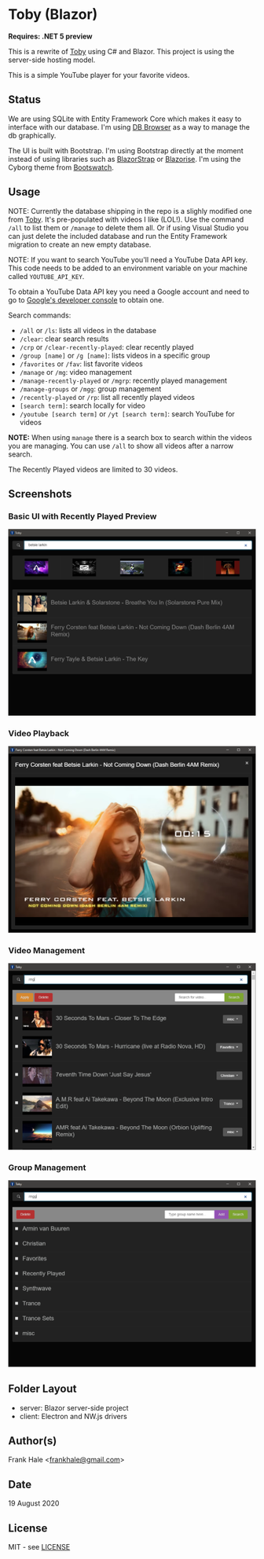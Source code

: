 # Toby (Blazor)

**Requires: .NET 5 preview**

This is a rewrite of [Toby](https://github.com/frankhale/toby) using C# and
Blazor. This project is using the server-side hosting model.

This is a simple YouTube player for your favorite videos.

## Status

We are using SQLite with Entity Framework Core which makes it easy to interface
with our database. I'm using [DB Browser](https://sqlitebrowser.org/) as a way
to manage the db graphically.

The UI is built with Bootstrap. I'm using Bootstrap directly at the moment
instead of using libraries such as [BlazorStrap](https://github.com/chanan/BlazorStrap)
or [Blazorise](https://github.com/stsrki/Blazorise). I'm using the Cyborg theme
from [Bootswatch](https://bootswatch.com/).

## Usage

NOTE: Currently the database shipping in the repo is a slighly modified one from
[Toby](https://github.com/frankhale/toby). It's pre-populated with videos I like
(LOL!). Use the command `/all` to list them or `/manage` to delete them all. Or
if using Visual Studio you can just delete the included database and run the
Entity Framework migration to create an new empty database.

NOTE: If you want to search YouTube you'll need a YouTube Data API key. This
code needs to be added to an environment variable on your machine called
`YOUTUBE_API_KEY`.

To obtain a YouTube Data API key you need a Google account and need to go to
[Google's developer console](https://console.developers.google.com/) to obtain
one.

Search commands:

- `/all` or `/ls`: lists all videos in the database
- `/clear`: clear search results
- `/crp` or `/clear-recently-played`: clear recently played
- `/group [name]` or `/g [name]`: lists videos in a specific group
- `/favorites` or `/fav`: list favorite videos
- `/manage` or `/mg`: video management
- `/manage-recently-played` or `/mgrp`: recently played management
- `/manage-groups` or `/mgg`: group management
- `/recently-played` or `/rp`: list all recently played videos
- `[search term]`: search locally for video
- `/youtube [search term]` or `/yt [search term]`: search YouTube for videos

**NOTE:** When using `manage` there is a search box to search within the videos
you are managing. You can use `/all` to show all videos after a narrow search.

The Recently Played videos are limited to 30 videos.

## Screenshots

### Basic UI with Recently Played Preview

![Basic UI with Recently Played Preview](screenshots/five.png)

### Video Playback

![Video Playback](screenshots/two.png)

### Video Management

![Video Management](screenshots/three.png)

### Group Management

![Group Management](screenshots/four.png)

## Folder Layout

- server: Blazor server-side project
- client: Electron and NW.js drivers

## Author(s)

Frank Hale &lt;frankhale@gmail.com&gt;

## Date

19 August 2020

## License

MIT - see [LICENSE](LICENSE.txt)
